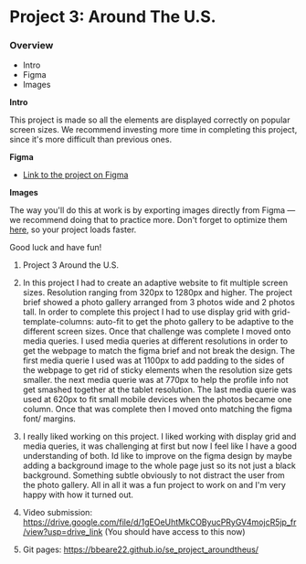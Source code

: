 # Project 3: Around The U.S.

### Overview

- Intro
- Figma
- Images

**Intro**

This project is made so all the elements are displayed correctly on popular screen sizes. We recommend investing more time in completing this project, since it's more difficult than previous ones.

**Figma**

- [Link to the project on Figma](https://www.figma.com/file/ii4xxsJ0ghevUOcssTlHZv/Sprint-3%3A-Around-the-US?node-id=0%3A1)

**Images**

The way you'll do this at work is by exporting images directly from Figma — we recommend doing that to practice more. Don't forget to optimize them [here](https://tinypng.com/), so your project loads faster.

Good luck and have fun!

1. Project 3 Around the U.S.

2. In this project I had to create an adaptive website to fit multiple screen sizes. Resolution ranging from 320px to 1280px and higher. The project brief showed a photo gallery arranged from 3 photos wide and 2 photos tall. In order to complete this project I had to use display grid with grid-template-columns: auto-fit to get the photo gallery to be adaptive to the different screen sizes. Once that challenge was complete I moved onto media queries. I used media queries at different resolutions in order to get the webpage to match the figma brief and not break the design. The first media querie I used was at 1100px to add padding to the sides of the webpage to get rid of sticky elements when the resolution size gets smaller. the next media querie was at 770px to help the profile info not get smashed together at the tablet resolution. The last media querie was used at 620px to fit small mobile devices when the photos became one column. Once that was complete then I moved onto matching the figma font/ margins.

3. I really liked working on this project. I liked working with display grid and media queries, it was challenging at first but now I feel like I have a good understanding of both. Id like to improve on the figma design by maybe adding a background image to the whole page just so its not just a black background. Something subtle obviously to not distract the user from the photo gallery. All in all it was a fun project to work on and I'm very happy with how it turned out.

4. Video submission: https://drive.google.com/file/d/1gEOeUhtMkCOByucPRyGV4mojcR5jp_fr/view?usp=drive_link (You should have access to this now)

5. Git pages: https://bbeare22.github.io/se_project_aroundtheus/
